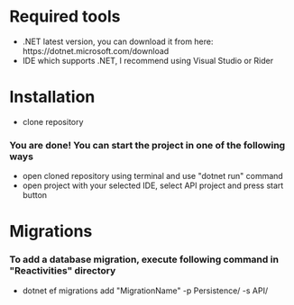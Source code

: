 <h1>Required tools</h1>
<ul>
  <li>
    .NET latest version, you can download it from here: https://dotnet.microsoft.com/download
  </li>
  <li>
    IDE which supports .NET, I recommend using Visual Studio or Rider
  </li>
</ul>

<h1>Installation</h1>
<ul>
  <li>
    clone repository
  </li>
</ul>
<h3>You are done! You can start the project in one of the following ways</h3>
<ul>
  <li>
    open cloned repository using terminal and use "dotnet run" command
  </li>
  <li>
    open project with your selected IDE, select API project and press start button
  </li>
</ul>

<h1>Migrations</h1>
<h3>To add a database migration, execute following command in "Reactivities" directory</h3>
<ul>
  <li>
  dotnet ef migrations add "MigrationName" -p Persistence/ -s API/
  </li>
</ul>